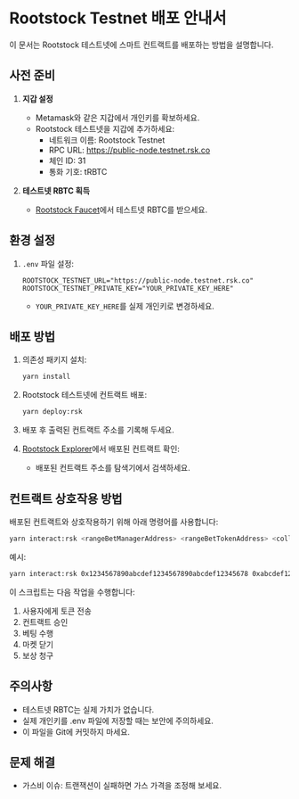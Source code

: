 # Rootstock Testnet 배포 안내서

이 문서는 Rootstock 테스트넷에 스마트 컨트랙트를 배포하는 방법을 설명합니다.

## 사전 준비

1. **지갑 설정**

   - Metamask와 같은 지갑에서 개인키를 확보하세요.
   - Rootstock 테스트넷을 지갑에 추가하세요:
     - 네트워크 이름: Rootstock Testnet
     - RPC URL: https://public-node.testnet.rsk.co
     - 체인 ID: 31
     - 통화 기호: tRBTC

2. **테스트넷 RBTC 획득**
   - [Rootstock Faucet](https://faucet.rootstock.io/)에서 테스트넷 RBTC를 받으세요.

## 환경 설정

1. `.env` 파일 설정:
   ```
   ROOTSTOCK_TESTNET_URL="https://public-node.testnet.rsk.co"
   ROOTSTOCK_TESTNET_PRIVATE_KEY="YOUR_PRIVATE_KEY_HERE"
   ```
   - `YOUR_PRIVATE_KEY_HERE`를 실제 개인키로 변경하세요.

## 배포 방법

1. 의존성 패키지 설치:

   ```bash
   yarn install
   ```

2. Rootstock 테스트넷에 컨트랙트 배포:

   ```bash
   yarn deploy:rsk
   ```

3. 배포 후 출력된 컨트랙트 주소를 기록해 두세요.

4. [Rootstock Explorer](https://explorer.testnet.rootstock.io/)에서 배포된 컨트랙트 확인:
   - 배포된 컨트랙트 주소를 탐색기에서 검색하세요.

## 컨트랙트 상호작용 방법

배포된 컨트랙트와 상호작용하기 위해 아래 명령어를 사용합니다:

```bash
yarn interact:rsk <rangeBetManagerAddress> <rangeBetTokenAddress> <collateralTokenAddress>
```

예시:

```bash
yarn interact:rsk 0x1234567890abcdef1234567890abcdef12345678 0xabcdef1234567890abcdef1234567890abcdef12 0x7890abcdef1234567890abcdef1234567890abcd
```

이 스크립트는 다음 작업을 수행합니다:

1. 사용자에게 토큰 전송
2. 컨트랙트 승인
3. 베팅 수행
4. 마켓 닫기
5. 보상 청구

## 주의사항

- 테스트넷 RBTC는 실제 가치가 없습니다.
- 실제 개인키를 .env 파일에 저장할 때는 보안에 주의하세요.
- 이 파일을 Git에 커밋하지 마세요.

## 문제 해결

- 가스비 이슈: 트랜잭션이 실패하면 가스 가격을 조정해 보세요.
